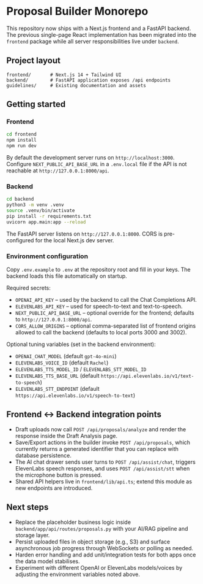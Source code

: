 # Proposal Builder Monorepo

This repository now ships with a Next.js frontend and a FastAPI backend. The previous single-page React implementation has been migrated into the `frontend` package while all server responsibilities live under `backend`.

## Project layout

```
frontend/       # Next.js 14 + Tailwind UI
backend/        # FastAPI application exposes /api endpoints
guidelines/     # Existing documentation and assets
```

## Getting started

### Frontend

```bash
cd frontend
npm install
npm run dev
```

By default the development server runs on `http://localhost:3000`. Configure `NEXT_PUBLIC_API_BASE_URL` in a `.env.local` file if the API is not reachable at `http://127.0.0.1:8000/api`.

### Backend

```bash
cd backend
python3 -m venv .venv
source .venv/bin/activate
pip install -r requirements.txt
uvicorn app.main:app --reload
```

The FastAPI server listens on `http://127.0.0.1:8000`. CORS is pre-configured for the local Next.js dev server.

### Environment configuration

Copy `.env.example` to `.env` at the repository root and fill in your keys. The backend loads this file automatically on startup.

Required secrets:

- `OPENAI_API_KEY` – used by the backend to call the Chat Completions API.
- `ELEVENLABS_API_KEY` – used for speech-to-text and text-to-speech.
- `NEXT_PUBLIC_API_BASE_URL` – optional override for the frontend; defaults to `http://127.0.0.1:8000/api`.
- `CORS_ALLOW_ORIGINS` – optional comma-separated list of frontend origins allowed to call the backend (defaults to local ports 3000 and 3002).

Optional tuning variables (set in the backend environment):

- `OPENAI_CHAT_MODEL` (default `gpt-4o-mini`)
- `ELEVENLABS_VOICE_ID` (default `Rachel`)
- `ELEVENLABS_TTS_MODEL_ID` / `ELEVENLABS_STT_MODEL_ID`
- `ELEVENLABS_TTS_BASE_URL` (default `https://api.elevenlabs.io/v1/text-to-speech`)
- `ELEVENLABS_STT_ENDPOINT` (default `https://api.elevenlabs.io/v1/speech-to-text`)

## Frontend ↔ Backend integration points

- Draft uploads now call `POST /api/proposals/analyze` and render the response inside the Draft Analysis page.
- Save/Export actions in the builder invoke `POST /api/proposals`, which currently returns a generated identifier that you can replace with database persistence.
- The AI chat drawer sends user turns to `POST /api/assist/chat`, triggers ElevenLabs speech responses, and uses `POST /api/assist/stt` when the microphone button is pressed.
- Shared API helpers live in `frontend/lib/api.ts`; extend this module as new endpoints are introduced.

## Next steps

- Replace the placeholder business logic inside `backend/app/api/routes/proposals.py` with your AI/RAG pipeline and storage layer.
- Persist uploaded files in object storage (e.g., S3) and surface asynchronous job progress through WebSockets or polling as needed.
- Harden error handling and add unit/integration tests for both apps once the data model stabilises.
- Experiment with different OpenAI or ElevenLabs models/voices by adjusting the environment variables noted above.
